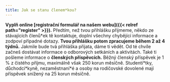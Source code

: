 ```yaml
---
title: Jak se stanu členem*kou?
---
```

**Vyplň online [registrační formulář na našem webu]({{< relref path="register" >}}).**
Předtím, než tvou přihlášku přijmeme, někdo ze stávajících členů\*ek tě kontaktuje, doplní všechny chybějící informace a zodpoví případné dotazy. **Tvou přihlášku potom zpracujeme během 2 až 4 týdnů.** Jakmile bude tvá přihláška přijata, dáme ti vědět. Od té chvíle začneš dostávat informace o odborových setkáních a aktivitách. Také ti pošleme informace o **členských příspěvcích.** Běžný členský příspěvek je 1 % z čistého příjmu, maximálně však 250 korun měsíčně. Studenti\*tky, důchodci\*kyně, nezaměstnaní\*é a osoby na rodičovské dovolené mají příspěvek snížený na 25 korun měsíčně.

